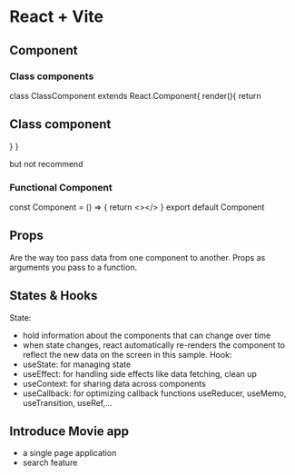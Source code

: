 # React + Vite
## Component
### Class components
class ClassComponent extends React.Component{
  render(){
    return <h2>Class component</h2>
  }
}

but not recommend
### Functional Component
const Component = () => {
  return <></>
}
export default Component
## Props
Are the way too pass data from one component to another.
Props as arguments you pass to a function.
## States & Hooks
State:
- hold information about the components that can change over time
- when state changes, react automatically re-renders the component to reflect the new data on the screen in this sample.
Hook:
- useState: for managing state
- useEffect: for handling side effects like data fetching, clean up
- useContext: for sharing data across components
- useCallback: for optimizing callback functions
useReducer, useMemo, useTransition, useRef,...

## Introduce Movie app
- a single page application
- search feature







